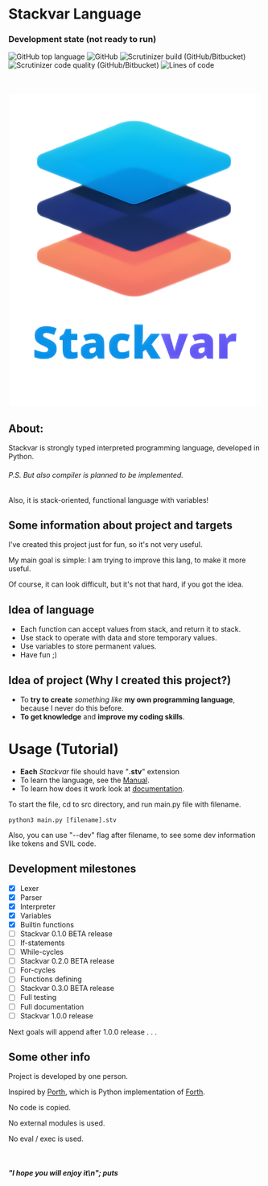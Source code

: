 # Stackvar Language
### Development state (not ready to run)

![GitHub top language](https://img.shields.io/github/languages/top/flop-code/stackvar)
![GitHub](https://img.shields.io/github/license/flop-code/stackvar)
![Scrutinizer build (GitHub/Bitbucket)](https://img.shields.io/scrutinizer/build/g/flop-code/stackvar)
![Scrutinizer code quality (GitHub/Bitbucket)](https://img.shields.io/scrutinizer/quality/g/flop-code/stackvar)
![Lines of code](https://img.shields.io/tokei/lines/github/flop-code/stackvar?category=lines)
<br><br><br>
<p align="center">
  <img src="images/logo_500x620.png" />
</p>

## About:
Stackvar is strongly typed interpreted programming language, developed in Python.
###### P.S. But also compiler is planned to be implemented.
Also, it is stack-oriented, functional language with variables!


## Some information about project and targets
I've created this project just for fun, so it's not very useful.

My main goal is simple:
I am trying to improve this lang, to make it more useful.

Of course, it can look difficult, but it's not that hard, if you got the idea.

## Idea of language
* Each function can accept values from stack, and return it to stack.
* Use stack to operate with data and store temporary values.
* Use variables to store permanent values.
* Have fun ;)

## Idea of project (Why I created this project?)
* To **try to create** *something like* **my own programming language**, because I never do this before.
* **To get knowledge** and **improve my coding skills**.

# Usage (Tutorial)
* **Each** *Stackvar* file should have "**.stv**" extension
* To learn the language, see the [Manual](manual.md).
* To learn how does it work look at [documentation](docs.txt).

To start the file, cd to src directory, and run main.py file with filename.

```shell
python3 main.py [filename].stv
```

Also, you can use "--dev" flag after filename, to see some dev information like tokens and SVIL code.


## Development milestones
- [x] Lexer
- [x] Parser
- [x] Interpreter
- [x] Variables
- [x] Builtin functions
- [ ] Stackvar 0.1.0 BETA release
- [ ] If-statements
- [ ] While-cycles
- [ ] Stackvar 0.2.0 BETA release
- [ ] For-cycles
- [ ] Functions defining
- [ ] Stackvar 0.3.0 BETA release
- [ ] Full testing
- [ ] Full documentation
- [ ] Stackvar 1.0.0 release

Next goals will append after 1.0.0 release . . .

## Some other info
Project is developed by one person.

Inspired by [Porth](https://gitlab.com/tsoding/porth), which is Python implementation of [Forth](https://www.forth.com/).

No code is copied.

No external modules is used.

No eval / exec is used.

<br>

##### "I hope you will enjoy it\n"; puts
